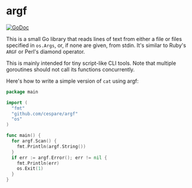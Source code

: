 # argf

[![GoDoc](https://godoc.org/github.com/cespare/argf?status.svg)](https://godoc.org/github.com/cespare/argf)

This is a small Go library that reads lines of text from either a file or files specified in `os.Args`, or, if
none are given, from stdin. It's similar to Ruby's `ARGF` or Perl's diamond operator.

This is mainly intended for tiny script-like CLI tools. Note that multiple goroutines should not call its
functions concurrently.

Here's how to write a simple version of `cat` using argf:

``` go
package main

import (
  "fmt"
  "github.com/cespare/argf"
  "os"
)

func main() {
  for argf.Scan() {
    fmt.Println(argf.String())
  }
  if err := argf.Error(); err != nil {
    fmt.Println(err)
    os.Exit(1)
  }
}
```
